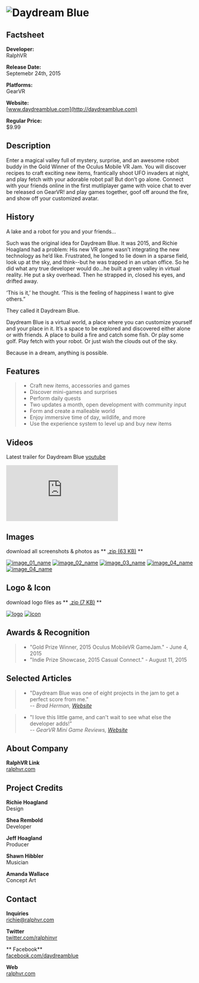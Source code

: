 # ![Daydream Blue](assets/images/header.png)

## Factsheet

**Developer:**  
RalphVR

**Release Date:**  
Septemebr 24th, 2015

**Platforms:**  
GearVR 
  

**Website:**  
[www.daydreamblue.com](http://daydreamblue.com)

**Regular Price:**  
$9.99

## Description

Enter a magical valley full of mystery, surprise, and an awesome robot buddy in the Gold Winner of the Oculus Mobile VR Jam. You will discover recipes to craft exciting new items, frantically shoot UFO invaders at night, and play fetch with your adorable robot pal! But don’t go alone. Connect with your friends online in the first mutliplayer game with voice chat to ever be released on GearVR! and play games together, goof off around the fire, and show off your customized avatar. 

## History

A lake and a robot for you and your friends…
 
Such was the original idea for Daydream Blue.  It was 2015, and Richie Hoagland had a problem:  His new VR game wasn’t integrating the new technology as he’d like.  Frustrated, he longed to lie down in a sparse field, look up at the sky, and think--but he was trapped in an urban office.  So he did what any true developer would do...he built a green valley in virtual reality.  He put a sky overhead.  Then he strapped in, closed his eyes, and drifted away.  
 
‘This is it,’ he thought.  ‘This is the feeling of happiness I want to give others.”   

They called it Daydream Blue.  

Daydream Blue is a virtual world, a place where you can customize yourself and your place in it.  It’s a space to be explored and discovered either alone or with friends. A place to build a fire and catch some fish.  Or play some golf.  Play fetch with your robot. Or just wish the clouds out of the sky.

Because in a dream, anything is possible.   

## Features

> * Craft new items, accessories and games
> * Discover mini-games and surprises
> * Perform daily quests 
> * Two updates a month, open development with community input
> * Form and create a malleable world  
> * Enjoy immersive time of day, wildlife, and more
> * Use the experience system to level up and buy new items


## Videos

Latest trailer for Daydream Blue [youtube](https://youtu.be/hKVtW93JQ1g)

<iframe src="https://www.youtube.com/embed/hKVtW93JQ1g" frameborder="0" allowfullscreen></iframe>

<!--<br>

Daydream Blue at Casual Connect! [Youtube](https://youtu.be/uEnzJYHbgAg"Jam Prototype Video")

<iframe src="//www.youtube.com/embed/uEnzJYHbgAg" frameborder="0" allowfullscreen></iframe>-->

## Images

download all screenshots & photos as ** [.zip (63 KB)](assets/images/images.zip "Images zip") **

[![image_01_name](assets/images/Image_01.png)](assets/images/Image_01.png)
[![image_02_name](assets/images/Image_02.png)](assets/images/Image_02.png)
[![image_03_name](assets/images/Image_03.png)](assets/images/Image_03.png)
[![image_04_name](assets/images/Image_04.png)](assets/images/Image_04.png)
[![image_04_name](assets/images/Image_05.png)](assets/images/Image_05.png)

## Logo & Icon

download logo files as ** [.zip (7 KB)]( assets/images/logo.zip "Logo & Icon zip") **

[![logo](assets/images/logo.png)](assets/images/logo.png "Logo")
[![icon](assets/images/icon.png)](assets/images/icon.png "Icon")

## Awards & Recognition

 > * "Gold Prize Winner, 2015 Oculus MobileVR GameJam." - June 4, 2015
 > * "Indie Prize Showcase, 2015 Casual Connect." - August 11, 2015

## Selected Articles

> * "Daydream Blue was one of eight projects in the jam to get a perfect score from me."  
-- *Brad Herman, [Website](http://www.bradherman.com/home/hitchhikers-guide-to-the-metaverse/theoculusmobilevrjam2015-thoughtsfromajudge/)*

> * "I love this little game, and can't wait to see what else the developer adds!"  
-- *GearVR Mini Game Reviews, [Website](http://gearvrreviews.blogspot.com/2015/05/gearvr-jam-2015-appexperiences-my.html)*

<!--## Additional Links

**Company Link #1**  
A link to something related can go [here](https://link)

**Company Link #2**  
Another link like this goes [here](https://link) if you want.-->

## About Company

**RalphVR Link**  
[ralphvr.com](https://www.ralphvr.com)

## Project Credits

**Richie Hoagland**   
Design

**Shea Rembold**  
Developer

**Jeff Hoagland**  
Producer

**Shawn Hibbler**  
Musician

**Amanda Wallace**  
Concept Art

## Contact

**Inquiries**  
[richie@ralphvr.com][contact]

**Twitter**  
[twitter.com/ralphinvr][twitter]

** Facebook**  
[facebook.com/daydreamblue][facebook]

**Web**  
[ralphvr.com][homepage]

<!--- =====================================================================  -->
<!--- Referenced links -->

[homepage]: http://ralphvr.com "RalphVR"

[contact]: mailto:richie@ralphvr.com

<!--- Social -->

[twitter]: https://twitter.com/ralphinvr
[facebook]: https://www.facebook.com/Daydream-Blue-1619781554938796
